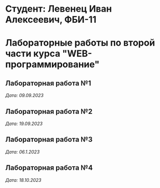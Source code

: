 # Студент: Левенец Иван Алексеевич, ФБИ-11

# Лабораторные работы по второй части курса "WEB-программирование"

## Лабораторная работа №1

*Дата: 09.09.2023*

## Лабораторная работа №2

*Дата: 19.09.2023*

## Лабораторная работа №3

*Дата: 06.1.2023*

## Лабораторная работа №4

*Дата: 18.10.2023*



